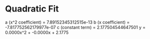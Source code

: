 
# Quadratic Fit

a (x^2 coefficient) = 7.89152345312515e-13
b (x coefficient) = -7.817752562179977e-07
c (constant term) = 2.177504544647501
y = 0.0000x^2 + -0.0000x + 2.1775
